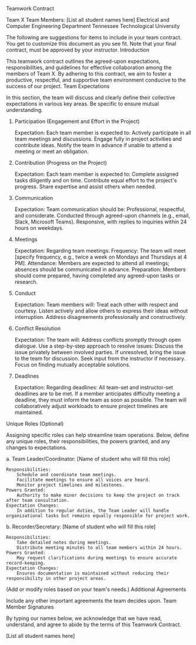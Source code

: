 Teamwork Contract

Team X
Team Members: [List all student names here]
Electrical and Computer Engineering Department
Tennessee Technological University

The following are suggestions for items to include in your team contract. You get to customize this document as you see fit. Note that your final contract, must be approved by your instructor.
Introduction

This teamwork contract outlines the agreed-upon expectations, responsibilities, and guidelines for effective collaboration among the members of Team X. By adhering to this contract, we aim to foster a productive, respectful, and supportive team environment conducive to the success of our project.
Team Expectations

In this section, the team will discuss and clearly define their collective expectations in various key areas. Be specific to ensure mutual understanding.
1. Participation (Engagement and Effort in the Project)

    Expectation: Each team member is expected to:
        Actively participate in all team meetings and discussions.
        Engage fully in project activities and contribute ideas.
        Notify the team in advance if unable to attend a meeting or meet an obligation.

2. Contribution (Progress on the Project)

    Expectation: Each team member is expected to:
        Complete assigned tasks diligently and on time.
        Contribute equal effort to the project's progress.
        Share expertise and assist others when needed.

3. Communication

    Expectation: Team communication should be:
        Professional, respectful, and considerate.
        Conducted through agreed-upon channels (e.g., email, Slack, Microsoft Teams).
        Responsive, with replies to inquiries within 24 hours on weekdays.

4. Meetings

    Expectation: Regarding team meetings:
        Frequency: The team will meet [specify frequency, e.g., twice a week on Mondays and Thursdays at 4 PM].
        Attendance: Members are expected to attend all meetings; absences should be communicated in advance.
        Preparation: Members should come prepared, having completed any agreed-upon tasks or research.

5. Conduct

    Expectation: Team members will:
        Treat each other with respect and courtesy.
        Listen actively and allow others to express their ideas without interruption.
        Address disagreements professionally and constructively.

6. Conflict Resolution

    Expectation: The team will:
        Address conflicts promptly through open dialogue.
        Use a step-by-step approach to resolve issues:
            Discuss the issue privately between involved parties.
            If unresolved, bring the issue to the team for discussion.
            Seek input from the instructor if necessary.
        Focus on finding mutually acceptable solutions.

7. Deadlines

    Expectation: Regarding deadlines:
        All team-set and instructor-set deadlines are to be met.
        If a member anticipates difficulty meeting a deadline, they must inform the team as soon as possible.
        The team will collaboratively adjust workloads to ensure project timelines are maintained.

Unique Roles (Optional)

Assigning specific roles can help streamline team operations. Below, define any unique roles, their responsibilities, the powers granted, and any changes to expectations.

a. Team Leader/Coordinator: [Name of student who will fill this role]

    Responsibilities:
        Schedule and coordinate team meetings.
        Facilitate meetings to ensure all voices are heard.
        Monitor project timelines and milestones.
    Powers Granted:
        Authority to make minor decisions to keep the project on track after team consultation.
    Expectation Changes:
        In addition to regular duties, the Team Leader will handle organizational tasks but remains equally responsible for project work.

b. Recorder/Secretary: [Name of student who will fill this role]

    Responsibilities:
        Take detailed notes during meetings.
        Distribute meeting minutes to all team members within 24 hours.
    Powers Granted:
        May request clarifications during meetings to ensure accurate record-keeping.
    Expectation Changes:
        Ensures documentation is maintained without reducing their responsibility in other project areas.

(Add or modify roles based on your team's needs.)
Additional Agreements

Include any other important agreements the team decides upon.
Team Member Signatures

By typing our names below, we acknowledge that we have read, understand, and agree to abide by the terms of this Teamwork Contract.

[List all student names here]

